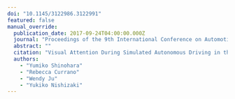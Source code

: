 ```yaml
---
doi: "10.1145/3122986.3122991"
featured: false
manual_override:
  publication_date: 2017-09-24T04:00:00.000Z
  journal: "Proceedings of the 9th International Conference on Automotive User Interfaces and Interactive Vehicular Applications"
  abstract: ""
  citation: "Visual Attention During Simulated Autonomous Driving in the US and Japan (2017)"
  authors:
    - "Yumiko Shinohara"
    - "Rebecca Currano"
    - "Wendy Ju"
    - "Yukiko Nishizaki"
---
```


<!-- You can add additional content about this publication here if needed -->
